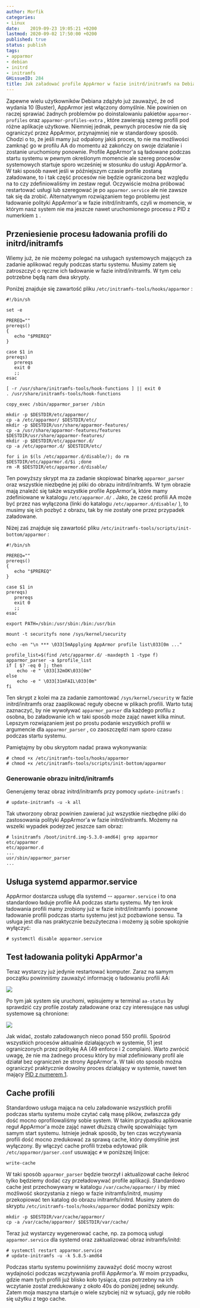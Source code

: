 ```yaml
---
author: Morfik
categories:
- Linux
date:    2019-09-23 19:05:21 +0200
lastmod: 2020-09-02 17:50:00 +0200
published: true
status: publish
tags:
- apparmor
- debian
- initrd
- initramfs
GHissueID: 284
title: Jak załadować profile AppArmor w fazie initrd/initramfs na Debian Linux
---
```


Zapewne wielu użytkowników Debiana zdążyło już zauważyć, że od wydania 10 (Buster), AppArmor jest
włączony domyślnie. Nie powinien on raczej sprawiać żadnych problemów po doinstalowaniu pakietów
`apparmor-profiles` oraz `apparmor-profiles-extra` , które zawierają szereg profili pod różne
aplikacje użytkowe. Niemniej jednak, pewnych procesów nie da się ograniczyć przez AppArmor,
przynajmniej nie w standardowy sposób. Chodzi o to, że jeśli mamy już odpalony jakiś proces, to nie
ma możliwości zamknąć go w profilu AA do momentu aż zakończy on swoje działanie i zostanie
uruchomiony ponownie. Profile AppArmor'a są ładowane podczas startu systemu w pewnym określonym
momencie ale szereg procesów systemowych startuje sporo wcześniej w stosunku do usługi AppArmor'a.
W taki sposób nawet jeśli w późniejszym czasie profile zostaną załadowane, to i tak część procesów
nie będzie ograniczona bez względu na to czy zdefiniowaliśmy im zestaw reguł. Oczywiście można
próbować restartować usługi lub szeregować je po `apparmor.service` ale nie zawsze tak się da
zrobić. Alternatywnym rozwiązaniem tego problemu jest ładowanie polityki AppArmor'a w fazie
initrd/initramfs, czyli w momencie, w którym nasz system nie ma jeszcze nawet uruchomionego procesu
z PID z numerkiem `1` .

<!--more-->
## Przeniesienie procesu ładowania profili do initrd/initramfs

Wiemy już, że nie możemy polegać na usługach systemowych mających za zadanie aplikować reguły
podczas startu systemu. Musimy zatem się zatroszczyć o ręczne ich ładowanie w fazie
initrd/initramfs. W tym celu potrzebne będą nam dwa skrypty.

Poniżej znajduje się zawartość pliku `/etc/initramfs-tools/hooks/apparmor` :

    #!/bin/sh

    set -e

    PREREQ=""
    prereqs()
    {
       echo "$PREREQ"
    }

    case $1 in
    prereqs)
       prereqs
       exit 0
       ;;
    esac

    [ -r /usr/share/initramfs-tools/hook-functions ] || exit 0
    . /usr/share/initramfs-tools/hook-functions

    copy_exec /sbin/apparmor_parser /sbin

    mkdir -p $DESTDIR/etc/apparmor/
    cp -a /etc/apparmor/ $DESTDIR/etc/
    mkdir -p $DESTDIR/usr/share/apparmor-features/
    cp -a /usr/share/apparmor-features/features $DESTDIR/usr/share/apparmor-features/
    mkdir -p $DESTDIR/etc/apparmor.d/
    cp -a /etc/apparmor.d/ $DESTDIR/etc/

    for i in $(ls /etc/apparmor.d/disable/); do rm $DESTDIR/etc/apparmor.d/$i ;done
    rm -R $DESTDIR/etc/apparmor.d/disable/

Ten powyższy skrypt ma za zadanie skopiować binarkę `apparmor_parser` oraz wszystkie niezbędne jej
pliki do obrazu initrd/initramfs. W tym obrazie mają znaleźć się także wszystkie profile AppArmor'a,
które mamy zdefiniowane w katalogu `/etc/apparmor.d/` . Jako, że cześć profili AA może być przez
nas wyłączona (linki do katalogu `/etc/apparmor.d/disable/` ), to musimy się ich pozbyć z obrazu,
tak by nie zostały one przez przypadek załadowane.

Niżej zaś znajduje się zawartość pliku `/etc/initramfs-tools/scripts/init-bottom/apparmor` :

    #!/bin/sh

    PREREQ=""
    prereqs()
    {
       echo "$PREREQ"
    }

    case $1 in
    prereqs)
       prereqs
       exit 0
       ;;
    esac

    export PATH=/sbin:/usr/sbin:/bin:/usr/bin

    mount -t securityfs none /sys/kernel/security

    echo -en "\n *** \033[5mApplying AppArmor profile list\033[0m ..."

    profile_list=$(find /etc/apparmor.d/ -maxdepth 1 -type f)
    apparmor_parser -a $profile_list
    if [ $? -eq 0 ]; then
        echo -e " \033[32mOK\033[0m"
    else
        echo -e " \033[31mFAIL\033[0m"
    fi

Ten skrypt z kolei ma za zadanie zamontować `/sys/kernel/security` w fazie initrd/initramfs oraz
zaaplikować reguły obecne w plikach profili. Warto tutaj zaznaczyć, by nie wywoływać
`apparmor_parser` dla każdego profilu z osobna, bo załadowanie ich w taki sposób może zająć nawet
kilka minut. Lepszym rozwiązaniem jest po prostu podanie wszystkich profili w argumencie dla
`apparmor_parser` , co zaoszczędzi nam sporo czasu podczas startu systemu.

Pamiętajmy by obu skryptom nadać prawa wykonywania:

    # chmod +x /etc/initramfs-tools/hooks/apparmor
    # chmod +x /etc/initramfs-tools/scripts/init-bottom/apparmor

### Generowanie obrazu initrd/initramfs

Generujemy teraz obraz initrd/initramfs przy pomocy `update-initramfs` :

    # update-initramfs -u -k all

Tak utworzony obraz powinien zawierać już wszystkie niezbędne pliki do zastosowania polityki
AppArmor'a w fazie initrd/initramfs. Możemy na wszelki wypadek podejrzeć jeszcze sam obraz:

    # lsinitramfs /boot/initrd.img-5.3.0-amd64| grep apparmor
    etc/apparmor
    etc/apparmor.d
    ...
    usr/sbin/apparmor_parser
    ...

## Usługa systemd apparmor.service

AppArmor dostarcza usługę dla systemd -- `apparmor.service` i to ona standardowo ładuje profile AA
podczas startu systemu. My ten krok ładowania profili mamy zrobiony już w fazie initrd/initramfs i
ponowne ładowanie profili podczas startu systemu jest już pozbawione sensu. Ta usługa jest dla nas
praktycznie bezużyteczna i możemy ją sobie spokojnie wyłączyć:

    # systemctl disable apparmor.service

## Test ładowania polityki AppArmor'a

Teraz wystarczy już jedynie restartować komputer. Zaraz na samym początku powinniśmy zauważyć
informację o ładowaniu profili AA:

![](/img/2019/09/001-debian-linux-boot-apparmor-initrd-initramfs.jpg#huge)

Po tym jak system się uruchomi, wpisujemy w terminal `aa-status` by sprawdzić czy profile zostały
załadowane oraz czy interesujące nas usługi systemowe są chronione:

![](/img/2019/09/002-debian-linux-apparmor-verify-profiles-load-initrd-initramfs.png#big)

Jak widać, zostało załadowanych nieco ponad 550 profili. Spośród wszystkich procesów aktualnie
działających w systemie, 51 jest ograniczonych przez politykę AA (49 enforce i 2 complain). Warto
zwrócić uwagę, że nie ma żadnego procesu który by miał zdefiniowany profil ale działał bez
ograniczeń ze strony AppArmor'a. W taki oto sposób można ograniczyć praktycznie dowolny proces
działający w systemie, nawet ten mający [PID z numerem 1][1].

## Cache profili

Standardowo usługa mająca na celu załadowanie wszystkich profili podczas startu systemu może czytać
całą masę plików, zwłaszcza gdy dość mocno oprofilowaliśmy sobie system. W takim przypadku
aplikowanie reguł AppArmor'a może zająć nawet dłuższą chwilę spowalniając tym samym start systemu.
Istnieje jednak sposób, by ten czas wczytywania profili dość mocno zredukować za sprawą cache,
który domyślnie jest wyłączony. By włączyć cache profili trzeba edytować plik
`/etc/apparmor/parser.conf` usuwając `#` w poniższej linijce:

    write-cache

W taki sposób `apparmor_parser` będzie tworzył i aktualizował cache ilekroć tylko będziemy dodać
czy przeładowywać profile aplikacji. Standardowo cache jest przechowywany w katalogu
`/var/cache/apparmor/` i by mieć możliwość skorzystania z niego w fazie initramfs/initrd, musimy
przekopiować ten katalog do obrazu initramfs/initrd. Musimy zatem do skryptu
`/etc/initramfs-tools/hooks/apparmor` dodać poniższy wpis:

    mkdir -p $DESTDIR/var/cache/apparmor/
    cp -a /var/cache/apparmor/ $DESTDIR/var/cache/

Teraz już wystarczy wygenerować cache, np. za pomocą usługi `apparmor.service` dla systemd oraz
zaktualizować obraz initramfs/initd:

    # systemctl restart apparmor.service
    # update-initramfs -u -k 5.8.5-amd64

Podczas startu systemu powinniśmy zauważyć dość mocny wzrost wydajności podczas wczytywania profili
AppArmor'a. W moim przypadku, gdzie mam tych profili już blisko koło tysiąca, czas potrzebny na ich
wczytanie został zredukowany z około 40s do poniżej jednej sekundy. Zatem moja maszyna startuje o
wiele szybciej niż w sytuacji, gdy nie robiło się użytku z tego cache.


[1]: https://gitlab.com/apparmor/apparmor/wikis/FullSystemPolicy
